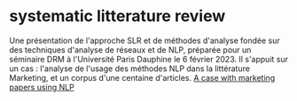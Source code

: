 # systematic litterature review 

Une présentation de l'approche SLR et de méthodes d'analyse fondée sur des techniques d'analyse de réseaux et de NLP, préparée pour un séminaire DRM à l'Université Paris Dauphine le 6 février 2023. Il s'appuit sur un cas : l'analyse de l'usage des méthodes NLP dans la littérature Marketing, et un corpus d'une centaine d'articles.
[A case with marketing papers using NLP](https://github.com/BenaventC/systematic-litterature-review/SLR.pdf)
